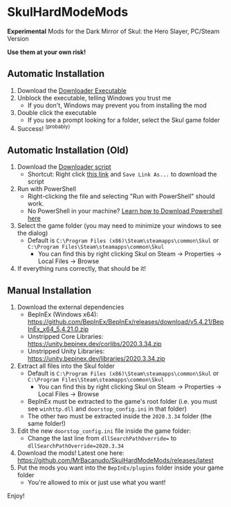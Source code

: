 # SkulHardModeMods
**Experimental** Mods for the Dark Mirror of Skul: the Hero Slayer, PC/Steam Version

**Use them at your own risk!**

## Automatic Installation

1. Download the [Downloader Executable](https://github.com/MrBacanudo/SkulHardModeMods/releases/download/HardModeModPack-v0.0.4/SkulModDownloader.exe)
2. Unblock the executable, telling Windows you trust me
   * If you don't, Windows may prevent you from installing the mod
3. Double click the executable
   * If you see a prompt looking for a folder, select the Skul game folder
4. Success! <sup>(probably)</sup>

## Automatic Installation (Old)

1. Download the [Downloader script](Downloader.ps1)
   * Shortcut: Right click [this link](https://raw.githubusercontent.com/MrBacanudo/SkulHardModeMods/main/Downloader.ps1) and `Save Link As...` to download the script
2. Run with PowerShell
    * Right-clicking the file and selecting "Run with PowerShell" should work.
    * No PowerShell in your machine? [Learn how to Download Powershell here](https://learn.microsoft.com/en-us/powershell/scripting/install/installing-powershell-on-windows?view=powershell-7.3)
3. Select the game folder (you may need to minimize your windows to see the dialog)
    * Default is `C:\Program Files (x86)\Steam\steamapps\common\Skul` or `C:\Program Files\Steam\steamapps\common\Skul`
      * You can find this by right clicking Skul on Steam -> Properties -> Local Files -> Browse
4. If everything runs correctly, that should be it!

## Manual Installation

1. Download the external dependencies
    * BepInEx (Windows x64): https://github.com/BepInEx/BepInEx/releases/download/v5.4.21/BepInEx_x64_5.4.21.0.zip
    * Unstripped Core Libraries: https://unity.bepinex.dev/corlibs/2020.3.34.zip
    * Unstripped Unity Libraries: https://unity.bepinex.dev/libraries/2020.3.34.zip
2. Extract all files into the Skul folder
    * Default is `C:\Program Files (x86)\Steam\steamapps\common\Skul` or `C:\Program Files\Steam\steamapps\common\Skul`
      * You can find this by right clicking Skul on Steam -> Properties -> Local Files -> Browse
    * BepInEx must be extracted to the game's root folder (i.e. you must see `winhttp.dll` and `doorstop_config.ini` in that folder)
    * The other two must be extracted inside the `2020.3.34` folder (the same folder!)
3. Edit the new `doorstop_config.ini` file inside the game folder:
    * Change the last line from `dllSearchPathOverride=` to `dllSearchPathOverride=2020.3.34`
4. Download the mods! Latest one here: https://github.com/MrBacanudo/SkulHardModeMods/releases/latest
5. Put the mods you want into the `BepInEx/plugins` folder inside your game folder
    * You're allowed to mix or just use what you want!

Enjoy!

